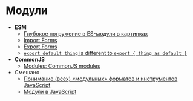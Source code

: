 # Модули

- **ESM**
  - [Глубокое погружение в ES-модули в картинках](https://web-standards.ru/articles/es-modules-cartoon-dive/)
  - [Import Forms](https://tc39.es/ecma262/multipage/ecmascript-language-scripts-and-modules.html#table-import-forms-mapping-to-importentry-records)
  - [Export Forms](https://tc39.es/ecma262/multipage/ecmascript-language-scripts-and-modules.html#table-export-forms-mapping-to-exportentry-records)
  - [`export default thing` is different to `export { thing as default }`](https://jakearchibald.com/2021/export-default-thing-vs-thing-as-default/)
- **CommonJS**
  - [Modules: CommonJS modules](https://nodejs.org/api/modules.html)
- Смешано
  - [Понимание (всех) «модульных» форматов и инструментов JavaScript](https://habr.com/ru/post/501198/)
  - [Модули в JavaScript](https://habr.com/ru/company/domclick/blog/532084/)
